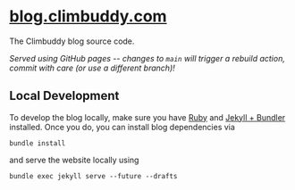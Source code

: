 # [blog.climbuddy.com](https://blog.climbuddy.com/)

The Climbuddy blog source code.

_Served using GitHub pages -- changes to `main` will trigger a rebuild action, commit with care (or use a different branch)!_


## Local Development

To develop the blog locally, make sure you have [Ruby](https://www.ruby-lang.org/en/documentation/installation/) and [Jekyll + Bundler](https://jekyllrb.com/docs/installation/) installed.
Once you do, you can install blog dependencies via
```
bundle install
```
and serve the website locally using
```
bundle exec jekyll serve --future --drafts
```
